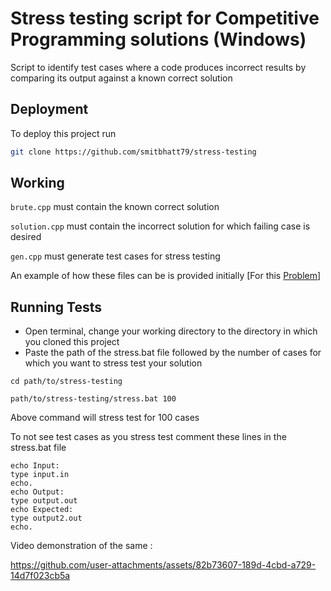 # Stress testing script for Competitive Programming solutions (Windows)
Script to identify test cases where a code produces incorrect results by comparing its output against a known correct solution 



## Deployment

To deploy this project run

```bash
git clone https://github.com/smitbhatt79/stress-testing
```


## Working

```brute.cpp``` must contain the known correct solution

```solution.cpp``` must contain the incorrect solution for which failing case is desired

```gen.cpp``` must generate test cases for stress testing

An example of how these files can be is provided initially  [For this [Problem](https://codeforces.com/contest/1982/problem/C)]

## Running Tests

- Open terminal,  change your working directory to the directory in which you cloned this project
- Paste the path of the stress.bat file followed by the number of cases for which you want to stress test your solution

```
cd path/to/stress-testing
```
```
path/to/stress-testing/stress.bat 100
```

Above command will stress test for 100 cases

To not see test cases as you stress test comment these lines in the stress.bat file
```
echo Input: 
type input.in
echo.
echo Output:
type output.out
echo Expected:
type output2.out
echo.
```

Video demonstration of the same : 

https://github.com/user-attachments/assets/82b73607-189d-4cbd-a729-14d7f023cb5a



